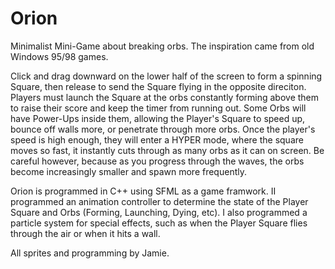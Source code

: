 # Orion
Minimalist Mini-Game about breaking orbs. The inspiration came from old Windows 95/98 games.

Click and drag downward on the lower half of the screen to form a spinning Square, then release to send the Square flying in the opposite direciton. Players must launch the Square at the orbs constantly forming above them to raise their score and keep the timer from running out. Some Orbs will have Power-Ups inside them, allowing the Player's Square to speed up, bounce off walls more, or penetrate through more orbs. Once the player's speed is high enough, they will enter a HYPER mode, where the square moves so fast, it instantly cuts through as many orbs as it can on screen. Be careful however, because as you progress through the waves, the orbs become increasingly smaller and spawn more frequently. 

Orion is programmed in C++ using SFML as a game framwork. II programmed an animation controller to determine the state of the Player Square and Orbs (Forming, Launching, Dying, etc). I also programmed a particle system for special effects, such as when the Player Square flies through the air or when it hits a wall.

All sprites and programming by Jamie.
